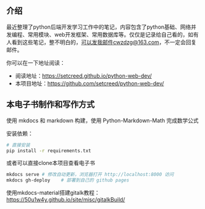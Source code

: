 ## 介绍

最近整理了python后端开发学习工作中的笔记，内容包含了python基础、网络并发编程、常用模块、web开发框架、常用数据库等。仅仅是记录给自己看的，如有人看到这些笔记，整不明白的，可以发我邮件cwzdzg@163.com，不一定会回复邮件。

你可以在一下地址阅读：

- 阅读地址：<https://setcreed.github.io/python-web-dev/>
- 本项目地址：<https://github.com/setcreed/python-web-dev/>



## 本电子书制作和写作方式

使用 mkdocs 和 markdown 构建，使用 Python-Markdown-Math 完成数学公式

安装依赖：

```bash
# 直接安装
pip install -r requirements.txt
```

或者可以直接clone本项目查看电子书

```bash
mkdocs serve # 修改自动更新，浏览器打开 http://localhost:8000 访问
mkdocs gh-deploy    # 部署到自己的 github pages
```

使用mkdocs-material搭建gitalk教程：<https://50u1w4y.github.io/site/misc/gitalkBuild/>